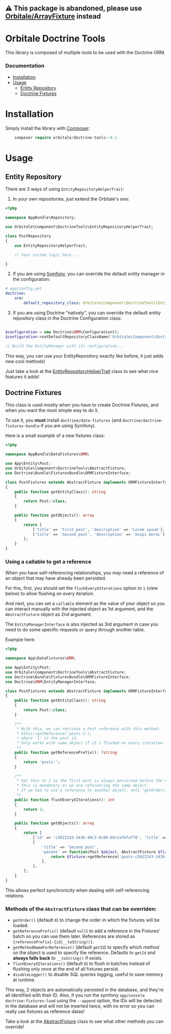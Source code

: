 ## :warning: This package is abandoned, please use [Orbitale/ArrayFixture](https://github.com/Orbitale/ArrayFixture) instead

Orbitale Doctrine Tools
=======================

This library is composed of multiple tools to be used with the Doctrine ORM.

### Documentation

* [Installation](#installation)
* [Usage](#usage)
  * [Entity Repository](#entity-repository)
  * [Doctrine Fixtures](#doctrine-fixtures)


# Installation

Simply install the library with [Composer](https://getcomposer.org):

```php
    composer require orbitale/doctrine-tools:~0.1
```

# Usage

## Entity Repository

There are 3 ways of using `EntityRepositoryHelperTrait`:

1. In your own repositories, just extend the Orbitale's one:

```php
<?php

namespace AppBundle\Repository;

use Orbitale\Component\DoctrineTools\EntityRepositoryHelperTrait;

class PostRepository
{
    use EntityRepositoryHelperTrait;

    // Your custom logic here ...

}

```

2. If you are using [Symfony](http://symfony.com/), you can override the default entity manager in the configuration:

```yml
# app/config.yml
doctrine:
    orm:
        default_repository_class: Orbitale\Component\DoctrineTools\EntityRepositoryHelperTrait

```

3. If you are using Doctrine "natively", you can override the default entity repository class in the Doctrine Configuration class:

```php

$configuration = new Doctrine\ORM\Configuration();
$configuration->setDefaultRepositoryClassName('Orbitale\Component\DoctrineTools\EntityRepositoryHelperTrait');

// Build the EntityManager with its configuration...

```

This way, you can use your EntityRepository exactly like before, it just adds new cool methods!

Just take a look at the [EntityRepositoryHelperTrait](EntityRepositoryHelperTrait.php) class to see what nice features it adds!

## Doctrine Fixtures

This class is used mostly when you have to create Doctrine Fixtures, and when you want the most simple way to do it.

To use it, you **must** install `doctrine/data-fixtures` (and `doctrine/doctrine-fixtures-bundle` if you are using Symfony).

Here is a small example of a new fixtures class:

```php
<?php

namespace AppBundle\DataFixtures\ORM;

use App\Entity\Post;
use Orbitale\Component\DoctrineTools\AbstractFixture;
use Doctrine\Bundle\FixturesBundle\ORMFixtureInterface;

class PostFixtures extends AbstractFixture implements ORMFixtureInterface
{
    public function getEntityClass(): string
    {
        return Post::class;
    }

    public function getObjects(): array
    {
        return [
            ['title' => 'First post', 'description' => 'Lorem ipsum'],
            ['title' => 'Second post', 'description' => 'muspi meroL'],
        ];
    }
}
```

### Using a callable to get a reference

When you have self-referencing relationships, you may need a reference of an object that may have already been persisted.

For this, first, you should set the `flushEveryXIterations` option to `1` (view below) to allow flushing on every iteration.

And next, you can set a `callable` element as the value of your object so you can interact manually with the injected object
 as 1st argument, and the `AbstractFixture` object as 2nd argument.

The `EntityManagerInterface` is also injected as 3rd argument in case you need to do some specific requests or query through another
 table.

Example here:

```php
<?php

namespace App\DataFixtures\ORM;

use App\Entity\Post;
use Orbitale\Component\DoctrineTools\AbstractFixture;
use Doctrine\Bundle\FixturesBundle\ORMFixtureInterface;
use Doctrine\ORM\EntityManagerInterface;

class PostFixtures extends AbstractFixture implements ORMFixtureInterface
{
    public function getEntityClass(): string
    {
        return Post::class;
    }

    /**
     * With this, we can retrieve a Post reference with this method:
     * $this->getReference('posts-1');
     * where '1' is the post id.
     * Only works with same object if it's flushed on every iteration.
     */
    public function getReferencePrefix(): ?string
    {
        return 'posts-';
    }

    /**
     * Set this to 1 so the first post is always persisted before the next one.
     * This is mandatory as we are referencing the same object. 
     * If we had to use a reference to another object, only "getOrder()" would have to be overriden. 
     */
    public function flushEveryXIterations(): int 
    {
        return 1;
    }

    public function getObjects(): array
    {
        return [
            ['id' => 'c5022243-343b-40c3-8c88-09c1a76faf78', 'title' => 'First post', 'parent' => null],
            [
                'title' => 'Second post',
                'parent' => function(Post $object, AbstractFixture $fixture, EntityManagerInterface $manager) {
                    return $fixture->getReference('posts-c5022243-343b-40c3-8c88-09c1a76faf78');
                },
            ],
        ];
    }
}
```

This allows perfect synchronicity when dealing with self-referencing relations.

### Methods of the `AbstractFixture` class that can be overriden:

* `getOrder()` (default `0`) to change the order in which the fixtures will be loaded.
* `getReferencePrefix()` (default `null`) to add a reference in the Fixtures' batch so you can use them later.
  References are stored as `{referencePrefix}-{id|__toString()}`.
* `getMethodNameForReference()` (default `getId`) to specify which method on the object is used to specify the 
  reference. Defaults to `getId` and **always falls back** to `__toString()` if exists.
* `flushEveryXIterations()` (default `0`) to flush in batches instead of flushing only once at the end of all fixtures persist.
* `disableLogger()` to disable SQL queries logging, useful to save memory at runtime.

This way, 2 objects are automatically persisted in the database, and they're all identified with their ID.
Also, if you run the symfony `app/console doctrine:fixtures:load` using the `--append` option, the IDs will be detected
in the database and will not be inserted twice, with no error so you can really use fixtures as reference datas!

Take a look at the [AbstractFixture](AbstractFixture.php) class to see what other methods you can override!
